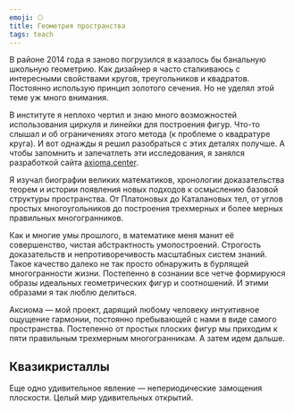 ```yaml
---
emoji: ⎔
title: Геометрия пространства
tags: teach
---
```


В районе 2014 года я заново погрузился в казалось бы банальную школьную геометрию. Как дизайнер я часто сталкиваюсь с интересными свойствами кругов, треугольников и квадратов. Постоянно использую принцип золотого сечения. Но не уделял этой теме уж много внимания.

В институте я неплохо чертил и знаю много возможностей использования циркуля и линейки для построения фигур. Что-то слышал и об ограничениях этого метода (к проблеме о квадратуре круга). И вот однажды я решил разобраться с этих деталях получше. А чтобы запомнить и запечатлеть эти исследования, я занялся разработкой сайта [axioma.center](https://axioma.center).

Я изучал биографии великих математиков, хронологии доказательства теорем и истории появления новых подходов к осмыслению базовой структуры пространства. От Платоновых до Каталановых тел, от углов простых многоугольников до построения трехмерных и более мерных правильных многогранников.

Как и многие умы прошлого, в математике меня манит её совершенство, чистая абстрактность умопостроений. Строгость доказательств и непротиворечивость масштабных систем знаний. Такое качество далеко не так просто обнаружить в бурлящей многогранности жизни. Постепенно в сознании все четче формируюся образы идеальных геометрических фигур и соотношений. И этими образами я так люблю делиться.

Аксиома — мой проект, дарящий любому человеку интуитивное ощущение гармонии, постоянно пребывающей с нами в виде самого пространства. Постепенно от простых плоских фигур мы приходим к пяти правильным трехмерным многогранникам. А затем идем дальше.

## Квазикристаллы

Еще одно удивительное явление — непериодические замощения плоскости. Целый мир удивительных открытий.